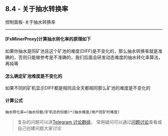 [Telegram 讨论群组]:https://t.me/fxminerproxy_chat_cn
[问题讨论]:https://github.com/FxPool/FXMinerProxy/issues

## 8.4 - 关于抽水转换率
控制面板-关于抽水转换率
___

#### [FxMinerProxy]计算抽水转化率的原理如下
如果你抽水是同矿池且这个矿池的难度(DIFF)是不变化的，那么抽水转换率就是准确的，否则只能做参考是不准确的，我们后面会研发动态难度的抽水转化率算法，再扽等

#### 怎么确定矿池难度是不变化的
如果不同的矿机显示DIFF都是相同且全天都相同那么矿池的难度是不变化的

#### 计算公式
```
抽水转化率=(抽水份额/矿机总的份额)*(抽水难度/用户挖矿时难度)
```


> 复杂的问题可以进[Telegram 讨论群组]， 常用疑问可以通过[问题讨论]查看或自己创建问题大家讨论